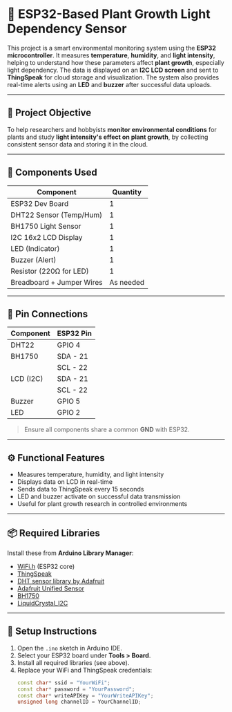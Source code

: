 # 🌱 ESP32-Based Plant Growth Light Dependency Sensor

This project is a smart environmental monitoring system using the **ESP32 microcontroller**. It measures **temperature**, **humidity**, and **light intensity**, helping to understand how these parameters affect **plant growth**, especially light dependency. The data is displayed on an **I2C LCD screen** and sent to **ThingSpeak** for cloud storage and visualization. The system also provides real-time alerts using an **LED** and **buzzer** after successful data uploads.

---

## 🌿 Project Objective

To help researchers and hobbyists **monitor environmental conditions** for plants and study **light intensity's effect on plant growth**, by collecting consistent sensor data and storing it in the cloud.

---

## 🧰 Components Used

| Component               | Quantity |
|------------------------|----------|
| ESP32 Dev Board         | 1        |
| DHT22 Sensor (Temp/Hum) | 1        |
| BH1750 Light Sensor     | 1        |
| I2C 16x2 LCD Display    | 1        |
| LED (Indicator)         | 1        |
| Buzzer (Alert)          | 1        |
| Resistor (220Ω for LED) | 1        |
| Breadboard + Jumper Wires | As needed |

---

## 📐 Pin Connections

| Component      | ESP32 Pin |
|----------------|-----------|
| DHT22          | GPIO 4    |
| BH1750         | SDA - 21  |
|                | SCL - 22  |
| LCD (I2C)      | SDA - 21  |
|                | SCL - 22  |
| Buzzer         | GPIO 5    |
| LED            | GPIO 2    |

> Ensure all components share a common **GND** with ESP32.

---

## ⚙️ Functional Features

- Measures temperature, humidity, and light intensity
- Displays data on LCD in real-time
- Sends data to ThingSpeak every 15 seconds
- LED and buzzer activate on successful data transmission
- Useful for plant growth research in controlled environments

---

## 📦 Required Libraries

Install these from **Arduino Library Manager**:

- [WiFi.h](https://github.com/espressif/arduino-esp32) (ESP32 core)
- [ThingSpeak](https://github.com/mathworks/thingspeak-arduino)
- [DHT sensor library by Adafruit](https://github.com/adafruit/DHT-sensor-library)
- [Adafruit Unified Sensor](https://github.com/adafruit/Adafruit_Sensor)
- [BH1750](https://github.com/claws/BH1750)
- [LiquidCrystal_I2C](https://github.com/johnrickman/LiquidCrystal_I2C)

---

## 🚀 Setup Instructions

1. Open the `.ino` sketch in Arduino IDE.
2. Select your ESP32 board under **Tools > Board**.
3. Install all required libraries (see above).
4. Replace your WiFi and ThingSpeak credentials:
   ```cpp
   const char* ssid = "YourWiFi";
   const char* password = "YourPassword";
   const char* writeAPIKey = "YourWriteAPIKey";
   unsigned long channelID = YourChannelID;
